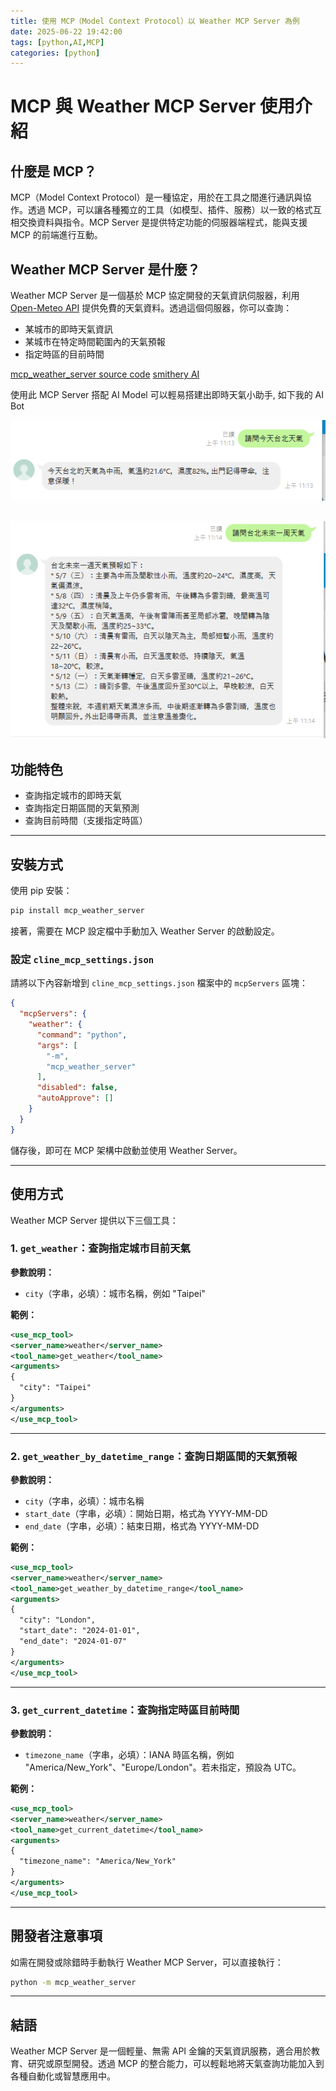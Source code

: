 ```yaml
---
title: 使用 MCP（Model Context Protocol）以 Weather MCP Server 為例
date: 2025-06-22 19:42:00
tags: [python,AI,MCP]
categories: [python]
---
```


# MCP 與 Weather MCP Server 使用介紹

## 什麼是 MCP？

MCP（Model Context Protocol）是一種協定，用於在工具之間進行通訊與協作。透過 MCP，可以讓各種獨立的工具（如模型、插件、服務）以一致的格式互相交換資料與指令。MCP Server 是提供特定功能的伺服器端程式，能與支援 MCP 的前端進行互動。

## Weather MCP Server 是什麼？

Weather MCP Server 是一個基於 MCP 協定開發的天氣資訊伺服器，利用 [Open-Meteo API](https://open-meteo.com/) 提供免費的天氣資料。透過這個伺服器，你可以查詢：

* 某城市的即時天氣資訊
* 某城市在特定時間範圍內的天氣預報
* 指定時區的目前時間

[mcp_weather_server source code](https://github.com/isdaniel/mcp_weather_server)
[smithery AI](https://smithery.ai/server/@isdaniel/mcp_weather_server)

使用此 MCP Server 搭配 AI Model 可以輕易搭建出即時天氣小助手, 如下我的 AI Bot

![](../images/20096630aZiRf1dO1g.png)

![](../images/20096630ecDVbg8JZL.png)
---

## 功能特色

* 查詢指定城市的即時天氣
* 查詢指定日期區間的天氣預測
* 查詢目前時間（支援指定時區）

---

## 安裝方式

使用 pip 安裝：

```bash
pip install mcp_weather_server
```

接著，需要在 MCP 設定檔中手動加入 Weather Server 的啟動設定。

### 設定 `cline_mcp_settings.json`

請將以下內容新增到 `cline_mcp_settings.json` 檔案中的 `mcpServers` 區塊：

```json
{
  "mcpServers": {
    "weather": {
      "command": "python",
      "args": [
        "-m",
        "mcp_weather_server"
      ],
      "disabled": false,
      "autoApprove": []
    }
  }
}
```

儲存後，即可在 MCP 架構中啟動並使用 Weather Server。

---

## 使用方式

Weather MCP Server 提供以下三個工具：

### 1. `get_weather`：查詢指定城市目前天氣

**參數說明：**

* `city`（字串，必填）：城市名稱，例如 "Taipei"

**範例：**

```xml
<use_mcp_tool>
<server_name>weather</server_name>
<tool_name>get_weather</tool_name>
<arguments>
{
  "city": "Taipei"
}
</arguments>
</use_mcp_tool>
```

---

### 2. `get_weather_by_datetime_range`：查詢日期區間的天氣預報

**參數說明：**

* `city`（字串，必填）：城市名稱
* `start_date`（字串，必填）：開始日期，格式為 YYYY-MM-DD
* `end_date`（字串，必填）：結束日期，格式為 YYYY-MM-DD

**範例：**

```xml
<use_mcp_tool>
<server_name>weather</server_name>
<tool_name>get_weather_by_datetime_range</tool_name>
<arguments>
{
  "city": "London",
  "start_date": "2024-01-01",
  "end_date": "2024-01-07"
}
</arguments>
</use_mcp_tool>
```

---

### 3. `get_current_datetime`：查詢指定時區目前時間

**參數說明：**

* `timezone_name`（字串，必填）：IANA 時區名稱，例如 "America/New\_York"、"Europe/London"。若未指定，預設為 UTC。

**範例：**

```xml
<use_mcp_tool>
<server_name>weather</server_name>
<tool_name>get_current_datetime</tool_name>
<arguments>
{
  "timezone_name": "America/New_York"
}
</arguments>
</use_mcp_tool>
```

---

## 開發者注意事項

如需在開發或除錯時手動執行 Weather MCP Server，可以直接執行：

```bash
python -m mcp_weather_server
```

---

## 結語

Weather MCP Server 是一個輕量、無需 API 金鑰的天氣資訊服務，適合用於教育、研究或原型開發。透過 MCP 的整合能力，可以輕鬆地將天氣查詢功能加入到各種自動化或智慧應用中。
